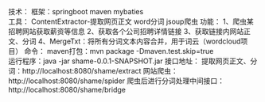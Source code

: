 技术：
  框架：springboot maven  mybaties  
  工具：
      ContentExtractor-提取网页正文
      word分词
      jsoup爬虫
功能：
  1、爬虫某招聘网站获取薪资等信息
  2、获取各个公司招聘详情链接
  3、获取链接内网站正文、分词
  4、MergeTxt：将所有分词文本内容合并，用于词云（wordcloud项目）
命令：
  maven打包：mvn package -Dmaven.test.skip=true  
  运行程序：java -jar shame-0.0.1-SNAPSHOT.jar
接口地址：
  提取网页正文、分词：http://localhost:8080/shame/extract
  网站爬虫：http://localhost:8080/shame/spider
  爬虫后进行分词处理中间接口：http://localhost:8080/shame/bridge
  
